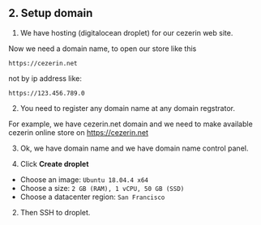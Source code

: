 ## 2. Setup domain

1. We have hosting (digitalocean droplet) for our cezerin web site.

Now we need a domain name, to open our store like this
```
https://cezerin.net 
```
not by ip address like:
```
https://123.456.789.0
```

2. You need to register any domain name at any domain regstrator.

For example, we have cezerin.net domain and we need to make available cezerin online store on https://cezerin.net

3. Ok, we have domain name and we have domain name control panel. 


1. Click **Create droplet**

- Choose an image: `Ubuntu 18.04.4 x64`
- Choose a size: `2 GB (RAM), 1 vCPU, 50 GB (SSD)`
- Choose a datacenter region: `San Francisco`

2. Then SSH to droplet.
